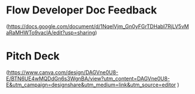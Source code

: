 # Flow Developer Doc Feedback
(https://docs.google.com/document/d/1NqelVjm_Gn0yFGrTDHabI7RjLV5vMaRaMHWTo9vaclA/edit?usp=sharing)

# Pitch Deck
(https://www.canva.com/design/DAGVne0U8-E/BTN6UE4wMQDdGn6s3WgnBA/view?utm_content=DAGVne0U8-E&utm_campaign=designshare&utm_medium=link&utm_source=editor )